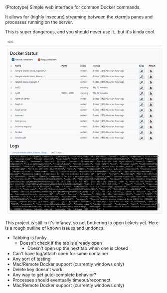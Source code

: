 (Prototype) Simple web interface for common Docker commands.

It allows for (highly insecure) streaming between the xtermjs panes and processes running on the server.

This is super dangerous, and you should never use it...but it's kinda cool.

![Screenshot of Mink](https://github.com/codingblocks/mink/blob/master/screenshot.PNG?raw=true)

This project is still in it's infancy, so not bothering to open tickets yet. Here is a rough outline of known issues and undones:

* Tabbing is funky
  * Doesn't check if the tab is already open
	* Doesn't open up the next tab when one is closed
* Can't have log/attach open for same container
* Any sort of testing
* Mac/Remote Docker support (currently windows only)
* Delete key doesn't work
* Any way to get auto-complete behavior?
* Processes should eventually timeout/reconnect
* Mac/Remote Docker support (currently windows only)